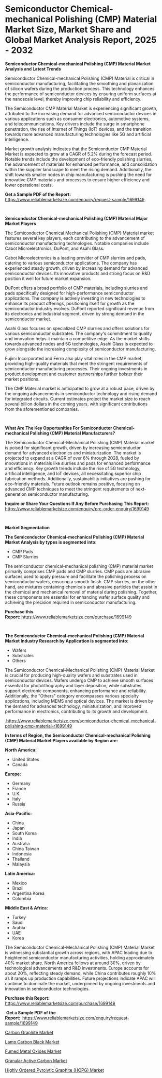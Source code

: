 <p><h1>Semiconductor Chemical-mechanical Polishing (CMP) Material Market Size, Market Share and Global Market Analysis Report, 2025 - 2032</h1></p><p><strong>Semiconductor Chemical-mechanical Polishing (CMP) Material Market Analysis and Latest Trends</strong></p>
<p><p>Semiconductor Chemical-mechanical Polishing (CMP) Material is critical in semiconductor manufacturing, facilitating the smoothing and planarization of silicon wafers during the production process. This technology enhances the performance of semiconductor devices by ensuring uniform surfaces at the nanoscale level, thereby improving chip reliability and efficiency.</p><p>The Semiconductor CMP Material Market is experiencing significant growth, attributed to the increasing demand for advanced semiconductor devices in various applications such as consumer electronics, automotive systems, and telecommunications. Key drivers include the surge in smartphone penetration, the rise of Internet of Things (IoT) devices, and the transition towards more advanced manufacturing technologies like 5G and artificial intelligence.</p><p>Market growth analysis indicates that the Semiconductor CMP Material Market is expected to grow at a CAGR of 5.2% during the forecast period. Notable trends include the development of eco-friendly polishing slurries, the advancement of materials for enhanced performance, and consolidation within the supplier landscape to meet the rising demand. Additionally, the shift towards smaller nodes in chip manufacturing is pushing the need for innovative CMP materials and processes to ensure higher efficiency and lower operational costs.</p></p>
<p><strong>Get a Sample PDF of the Report:&nbsp;</strong> <a href="https://www.reliablemarketsize.com/enquiry/request-sample/1699149?utm_campaign=1895&utm_medium=2&utm_source=Github&utm_content=ia&utm_term=27032025&utm_id=semiconductor-chemical-mechanical-polishing-cmp-material">https://www.reliablemarketsize.com/enquiry/request-sample/1699149</a></p>
<p>&nbsp;</p>
<p><strong>Semiconductor Chemical-mechanical Polishing (CMP) Material Major Market Players</strong></p>
<p><p>The Semiconductor Chemical Mechanical Polishing (CMP) Material market features several key players, each contributing to the advancement of semiconductor manufacturing technologies. Notable companies include Cabot Microelectronics, DuPont, and Asahi Glass. </p><p>Cabot Microelectronics is a leading provider of CMP slurries and pads, catering to various semiconductor applications. The company has experienced steady growth, driven by increasing demand for advanced semiconductor devices. Its innovative products and strong focus on R&D position it well for future market expansion.</p><p>DuPont offers a broad portfolio of CMP materials, including slurries and pads specifically designed for high-performance semiconductor applications. The company is actively investing in new technologies to enhance its product offerings, positioning itself for growth as the semiconductor industry evolves. DuPont reported significant revenue from its electronics and industrial segment, driven by strong demand in the semiconductor market.</p><p>Asahi Glass focuses on specialized CMP slurries and offers solutions for various semiconductor substrates. The company's commitment to quality and innovation helps it maintain a competitive edge. As the market shifts towards advanced nodes and 5G technologies, Asahi Glass is expected to grow alongside the increasing complexity of semiconductor manufacturing.</p><p>Fujimi Incorporated and Ferro also play vital roles in the CMP market, providing high-quality materials that meet the stringent requirements of semiconductor manufacturing processes. Their ongoing investments in product development and customer partnerships further bolster their market positions.</p><p>The CMP Material market is anticipated to grow at a robust pace, driven by the ongoing advancements in semiconductor technology and rising demand for integrated circuits. Current estimates project the market size to reach several billion dollars in the coming years, with significant contributions from the aforementioned companies.</p></p>
<p>&nbsp;</p>
<p><strong>What Are The Key Opportunities For Semiconductor Chemical-mechanical Polishing (CMP) Material Manufacturers?</strong></p>
<p><p>The Semiconductor Chemical-Mechanical Polishing (CMP) Material market is poised for significant growth, driven by increasing semiconductor demand for advanced electronics and miniaturization. The market is projected to expand at a CAGR of over 6% through 2028, fueled by innovations in materials like slurries and pads for enhanced performance and efficiency. Key growth trends include the rise of 5G technology, artificial intelligence, and IoT devices, all necessitating superior chip fabrication methods. Additionally, sustainability initiatives are pushing for eco-friendly materials. Future outlook remains positive, focusing on advanced CMP techniques to meet the stringent requirements of next-generation semiconductor manufacturing.</p></p>
<p><strong>Inquire or Share Your Questions If Any Before Purchasing This Report:</strong> <a href="https://www.reliablemarketsize.com/enquiry/pre-order-enquiry/1699149?utm_campaign=1895&utm_medium=2&utm_source=Github&utm_content=ia&utm_term=27032025&utm_id=semiconductor-chemical-mechanical-polishing-cmp-material">https://www.reliablemarketsize.com/enquiry/pre-order-enquiry/1699149</a></p>
<p>&nbsp;</p>
<p><strong>Market Segmentation</strong></p>
<p><strong>The Semiconductor Chemical-mechanical Polishing (CMP) Material Market Analysis by types is segmented into:</strong></p>
<p><ul><li>CMP Pads</li><li>CMP Slurries</li></ul></p>
<p><p>The semiconductor chemical-mechanical polishing (CMP) material market primarily comprises CMP pads and CMP slurries. CMP pads are abrasive surfaces used to apply pressure and facilitate the polishing process on semiconductor wafers, ensuring a smooth finish. CMP slurries, on the other hand, are mixtures containing chemicals and abrasive particles that assist in the chemical and mechanical removal of material during polishing. Together, these components are essential for enhancing wafer surface quality and achieving the precision required in semiconductor manufacturing.</p></p>
<p><strong>Purchase this Report:&nbsp;</strong><a href="https://www.reliablemarketsize.com/purchase/1699149?utm_campaign=1895&utm_medium=2&utm_source=Github&utm_content=ia&utm_term=27032025&utm_id=semiconductor-chemical-mechanical-polishing-cmp-material">https://www.reliablemarketsize.com/purchase/1699149</a></p>
<p>&nbsp;</p>
<p><strong>The Semiconductor Chemical-mechanical Polishing (CMP) Material Market Industry Research by Application is segmented into:</strong></p>
<p><ul><li>Wafers</li><li>Substrates</li><li>Others</li></ul></p>
<p><p>The Semiconductor Chemical-Mechanical Polishing (CMP) Material Market is crucial for producing high-quality wafers and substrates used in semiconductor devices. Wafers undergo CMP to achieve smooth surfaces essential for photolithography and layer deposition, while substrates support electronic components, enhancing performance and reliability. Additionally, the "Others" category encompasses various specialty applications, including MEMS and optical devices. The market is driven by the demand for advanced technology, miniaturization, and improved performance in electronics, contributing to its growth and development.</p></p>
<p><a href="https://www.reliablemarketsize.com/semiconductor-chemical-mechanical-polishing-cmp-material-r1699149?utm_campaign=1895&utm_medium=2&utm_source=Github&utm_content=ia&utm_term=27032025&utm_id=semiconductor-chemical-mechanical-polishing-cmp-material">&nbsp;https://www.reliablemarketsize.com/semiconductor-chemical-mechanical-polishing-cmp-material-r1699149</a></p>
<p><strong>In terms of Region, the Semiconductor Chemical-mechanical Polishing (CMP) Material Market Players available by Region are:</strong></p>
<p>
    <p> <strong> North America: </strong>
        <ul>
            <li>United States</li>
            <li>Canada</li>
        </ul>
        </p> 
    <p> <strong> Europe: </strong>
        <ul>
            <li>Germany</li>
            <li>France</li>
            <li>U.K.</li>
            <li>Italy</li>
            <li>Russia</li>
        </ul>
        </p> 
    <p> <strong> Asia-Pacific: </strong>
        <ul>
            <li>China</li>
            <li>Japan</li>
            <li>South Korea</li>
            <li>India</li>
            <li>Australia</li>
            <li>China Taiwan</li>
            <li>Indonesia</li>
            <li>Thailand</li>
            <li>Malaysia</li>
        </ul>
        </p> 
    <p> <strong> Latin America: </strong>
        <ul>
            <li>Mexico</li>
            <li>Brazil</li>
            <li>Argentina Korea</li>
            <li>Colombia</li>
        </ul>
        </p> 
    <p> <strong> Middle East & Africa: </strong>
        <ul>
            <li>Turkey</li>
            <li>Saudi</li>
            <li>Arabia</li>
            <li>UAE</li>
            <li>Korea</li>
        </ul>
    </p>
    </p>
<p><p>The Semiconductor Chemical-Mechanical Polishing (CMP) Material Market is witnessing substantial growth across regions, with APAC leading due to heightened semiconductor manufacturing activities, holding approximately 40% market share. North America follows at around 30%, driven by technological advancements and R&D investments. Europe accounts for about 20%, reflecting steady demand, while China contributes roughly 10% as it ramps up production capabilities. Future projections indicate APAC will continue to dominate the market, underpinned by ongoing investments and innovation in semiconductor technologies.</p></p>
<p><strong>Purchase this Report: </strong><a href="https://www.reliablemarketsize.com/purchase/1699149?utm_campaign=1895&utm_medium=2&utm_source=Github&utm_content=ia&utm_term=27032025&utm_id=semiconductor-chemical-mechanical-polishing-cmp-material">https://www.reliablemarketsize.com/purchase/1699149</a></p>
<p>&nbsp;<strong>Get a Sample PDF of the Report:&nbsp;&nbsp;</strong><a href="https://www.reliablemarketsize.com/enquiry/request-sample/1699149?utm_campaign=1895&utm_medium=2&utm_source=Github&utm_content=ia&utm_term=27032025&utm_id=semiconductor-chemical-mechanical-polishing-cmp-material">https://www.reliablemarketsize.com/enquiry/request-sample/1699149</a></p>
<p><strong></strong></p>
<p><p><a href="https://github.com/keeniielokl/Market-Research-Report-List-1/blob/main/carbon-graphite-market.md?utm_campaign=1895&utm_medium=2&utm_source=Github&utm_content=ia&utm_term=27032025&utm_id=semiconductor-chemical-mechanical-polishing-cmp-material">Carbon Graphite Market</a></p><p><a href="https://github.com/alablisepah/Market-Research-Report-List-1/blob/main/lamp-carbon-black-market.md?utm_campaign=1895&utm_medium=2&utm_source=Github&utm_content=ia&utm_term=27032025&utm_id=semiconductor-chemical-mechanical-polishing-cmp-material">Lamp Carbon Black Market</a></p><p><a href="https://github.com/bauzolesco/Market-Research-Report-List-1/blob/main/fumed-metal-oxides-market.md?utm_campaign=1895&utm_medium=2&utm_source=Github&utm_content=ia&utm_term=27032025&utm_id=semiconductor-chemical-mechanical-polishing-cmp-material">Fumed Metal Oxides Market</a></p><p><a href="https://github.com/kocssequen/Market-Research-Report-List-1/blob/main/granular-active-carbon-market.md?utm_campaign=1895&utm_medium=2&utm_source=Github&utm_content=ia&utm_term=27032025&utm_id=semiconductor-chemical-mechanical-polishing-cmp-material">Granular Active Carbon Market</a></p><p><a href="https://github.com/kuziaaring40/Market-Research-Report-List-1/blob/main/highly-ordered-pyrolytic-graphite-hopg-market.md?utm_campaign=1895&utm_medium=2&utm_source=Github&utm_content=ia&utm_term=27032025&utm_id=semiconductor-chemical-mechanical-polishing-cmp-material">Highly Ordered Pyrolytic Graphite (HOPG) Market</a></p></p>